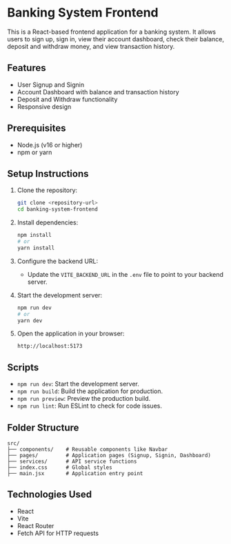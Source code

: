 # Banking System Frontend

This is a React-based frontend application for a banking system. It allows users to sign up, sign in, view their account dashboard, check their balance, deposit and withdraw money, and view transaction history.

## Features

- User Signup and Signin
- Account Dashboard with balance and transaction history
- Deposit and Withdraw functionality
- Responsive design

## Prerequisites

- Node.js (v16 or higher)
- npm or yarn

## Setup Instructions

1. Clone the repository:
   ```bash
   git clone <repository-url>
   cd banking-system-frontend
   ```

2. Install dependencies:
   ```bash
   npm install
   # or
   yarn install
   ```

3. Configure the backend URL:
   - Update the `VITE_BACKEND_URL` in the `.env` file to point to your backend server.

4. Start the development server:
   ```bash
   npm run dev
   # or
   yarn dev
   ```

5. Open the application in your browser:
   ```
   http://localhost:5173
   ```

## Scripts

- `npm run dev`: Start the development server.
- `npm run build`: Build the application for production.
- `npm run preview`: Preview the production build.
- `npm run lint`: Run ESLint to check for code issues.

## Folder Structure

```
src/
├── components/    # Reusable components like Navbar
├── pages/         # Application pages (Signup, Signin, Dashboard)
├── services/      # API service functions
├── index.css      # Global styles
├── main.jsx       # Application entry point
```

## Technologies Used

- React
- Vite
- React Router
- Fetch API for HTTP requests
